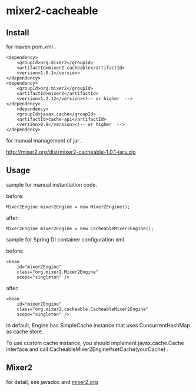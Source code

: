 mixer2-cacheable
================

Install
-------
for maven pom.xml .

    <dependency>
        <groupId>org.mixer2</groupId>
        <artifactId>mixer2-cacheable</artifactId>
        <version>1.0.1</version>
    </dependency>
    <dependency>
        <groupId>org.mixer2</groupId>
        <artifactId>mixer2</artifactId>
        <version>1.2.12</version><!-- or higher  -->
    </dependency>
        <dependency>
        <groupId>javax.cache</groupId>
        <artifactId>cache-api</artifactId>
        <version>0.8</version><!-- or higher  -->
    </dependency>

for manual management of jar .

 http://mixer2.org/dist/mixer2-cacheable-1.0.1-jars.zip
 
Usage
-----

sample for manual instantiation code.

before:

    Mixer2Engine mixer2Engine = new Mixer2Engine();

after:

    Mixer2Engine mixer2Engine = new CacheableMixer2Engine();

sample for Spring DI container configuration xml.

before:

    <bean
        id="mixer2Engine"
        class="org.mixer2.Mixer2Engine"
        scope="singleton" />

after:

    <bean
        id="mixer2Engine"
        class="org.mixer2.cacheable.CacheableMixer2Engine"
        scope="singleton" />

In default, Engine has SimpleCache instance that uses 
CuncurrentHashMap as cache store.

To use custom cache instance,
you should implement javax.cache.Cache interface
and call CacheableMixer2Engine#setCache(yourCache) .


Mixer2
------

for detail, see javadoc and [mixer2.org](http://mixer2.org/)

